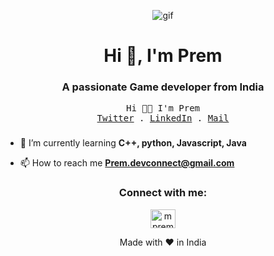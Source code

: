 <p align="center"><img src="https://res.cloudinary.com/dvqetpbeh/image/upload/v1713591432/giphy_tnwr5q.gif" alt="gif"></p>
<h1 align="center">Hi 👋, I'm Prem</h1>
<h3 align="center">A passionate Game developer from India</h3>
<p align="center">
  <samp>
    Hi 👋🏻 I'm Prem
    <br/>
    <a href="https://twitter.com/omkar_ghongade">Twitter</a> .
    <a href="https://www.linkedin.com/in/mpremk/">LinkedIn</a> .
    <a href="mailto:omkarsubhashghongade21@gmail.com">Mail</a>
  </samp>
</p>


###

- 🌱 I’m currently learning **C++, python, Javascript, Java**

- 📫 How to reach me **Prem.devconnect@gmail.com**

<h3 align="center">Connect with me:</h3>
<p align="center">
<a href="https://linkedin.com/in/mpremk" target="blank"><img align="center" src="https://raw.githubusercontent.com/rahuldkjain/github-profile-readme-generator/master/src/images/icons/Social/linked-in-alt.svg" alt="mpremk" height="30" width="40" /></a>




<p align="center">
  Made with ❤️ in India
</p>
